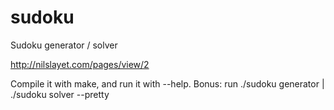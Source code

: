 sudoku
======

Sudoku generator / solver

http://nilslayet.com/pages/view/2

Compile it with make, and run it with --help.
Bonus: run ./sudoku generator | ./sudoku solver --pretty
